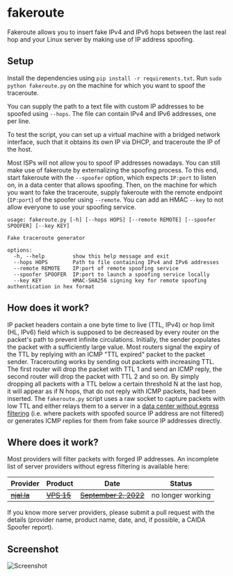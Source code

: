 # fakeroute

Fakeroute allows you to insert fake IPv4 and IPv6 hops between the last real hop and your Linux server by making use of
IP address spoofing.

## Setup

Install the dependencies using `pip install -r requirements.txt`. Run `sudo python fakeroute.py` on the machine for
which you want to spoof the traceroute.

You can supply the path to a text file with custom IP addresses to be spoofed using `--hops`.
The file can contain IPv4 and IPv6 addresses, one per line.

To test the script, you can set up a virtual machine with a bridged network interface, such that it obtains its own IP
via DHCP, and traceroute the IP of the host.

Most ISPs will not allow you to spoof IP addresses nowadays. You can still make use of fakeroute by externalizing the
spoofing process. To this end, start fakeroute with the `--spoofer` option, which expects `IP:port` to listen on, in a
data center that allows spoofing. Then, on the machine for which you want to fake the traceroute, supply fakeroute with
the remote endpoint (`IP:port`) of the spoofer using `--remote`. You can add an HMAC `--key` to not allow everyone to
use your spoofing service.

```
usage: fakeroute.py [-h] [--hops HOPS] [--remote REMOTE] [--spoofer SPOOFER] [--key KEY]

Fake traceroute generator

options:
  -h, --help         show this help message and exit
  --hops HOPS        Path to file containing IPv4 and IPv6 addresses
  --remote REMOTE    IP:port of remote spoofing service
  --spoofer SPOOFER  IP:port to launch a spoofing service locally
  --key KEY          HMAC-SHA256 signing key for remote spoofing authentication in hex format
```

## How does it work?

IP packet headers contain a one byte time to live (TTL, IPv4) or hop limit (HL, IPv6) field which is supposed to be
decreased by every router on the packet's path to prevent infinite circulations.
Initially, the sender populates the packet with a sufficiently large value.
Most routers signal the expiry of the TTL by replying with an ICMP "TTL expired" packet to the packet sender.
Tracerouting works by sending out packets with increasing TTL.
The first router will drop the packet with TTL 1 and send an ICMP reply, the second router will drop the packet with TTL
2 and so on.
By simply dropping all packets with a TTL below a certain threshold N at the last hop, it will appear as if N hops, that
do not reply with ICMP packets, had been inserted.
The `fakeroute.py` script uses a raw socket to capture packets with low TTL and either relays them to a server in
a [data center without egress filtering](https://spoofer.caida.org/as_stats.php) (i.e. where packets with spoofed source
IP address are not filtered) or generates ICMP replies for them from fake source IP addresses directly.

## Where does it work?

Most providers will filter packets with forged IP addresses. An incomplete list of server providers without egress
filtering is available here:

| Provider                       | Product                                | Date                                                                                    | Status             |
|--------------------------------|----------------------------------------|-----------------------------------------------------------------------------------------| ------------------ |
| ~~[njal.la](https://njal.la)~~ | ~~[VPS 15](https://njal.la/servers/)~~ | ~~[September 2, 2022](https://spoofer.caida.org/report.php?sessionkey=bjuru7gyraov66)~~ | no longer working  |

If you know more server providers, please submit a pull request with the details (provider name, product name, date, and, if possible,
a CAIDA Spoofer report).

## Screenshot

![Screenshot](https://cysec.biz/projects/fakeroute/screenshot1.png)
